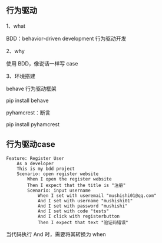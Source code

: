## 行为驱动

1、what

BDD：behavior-driven development  行为驱动开发

2、why

使用 BDD，像说话一样写 case

3、环境搭建

behave 行为驱动框架

pip install behave

pyhamcrest：断言

pip install pyhamcrest



## 行为驱动case

```
Feature: Register User  
	As a developer  
	This is my bdd project  
	Scenario: open register website    
		When I open the register website    
		Then I expect that the title is "注册"    
		Scenario: input username      
			When I set with useremail "mushishi01@qq.com"      
			And I set with username "mushishi01"      
			And I set with password "mushishi"      
			And I set with code "tests"      
			And I click with registerbutton      
			Then I expect that text "验证码错误"
```

当代码执行 And 时，需要将其转换为 when

